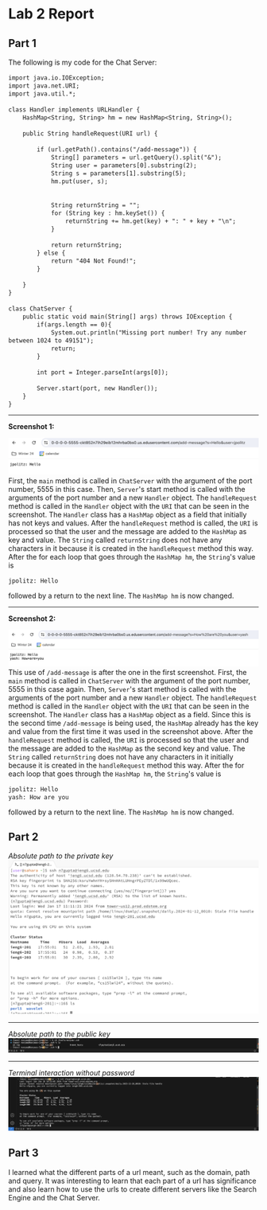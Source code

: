 # Lab 2 Report
## Part 1
The following is my code for the Chat Server:
```
import java.io.IOException;
import java.net.URI;
import java.util.*;

class Handler implements URLHandler {
    HashMap<String, String> hm = new HashMap<String, String>();

    public String handleRequest(URI url) {

        if (url.getPath().contains("/add-message")) {
            String[] parameters = url.getQuery().split("&");
            String user = parameters[0].substring(2);
            String s = parameters[1].substring(5);
            hm.put(user, s);


            String returnString = "";
            for (String key : hm.keySet()) {
                returnString += hm.get(key) + ": " + key + "\n";
            }

            return returnString;
        } else {
            return "404 Not Found!";
        }

    }
}

class ChatServer {
    public static void main(String[] args) throws IOException {
        if(args.length == 0){
            System.out.println("Missing port number! Try any number between 1024 to 49151");
            return;
        }

        int port = Integer.parseInt(args[0]);

        Server.start(port, new Handler());
    }
}
```
***
**Screenshot 1:**

![lab2part1_1](lab2part1_1.png)
First, the ```main``` method is called in ```ChatServer``` with the argument of the port number, 5555 in this case. Then, ```Server```'s start method is called with the arguments of the port number and a new ```Handler``` object. The ```handleRequest``` method is called in the ```Handler``` object with the ```URI``` that can be seen in the screenshot. The ```Handler``` class has a ```HashMap``` object as a field that initially has not keys and values. After the ```handleRequest``` method is called, the ```URI``` is processed so that the user and the message are added to the ```HashMap``` as key and value. The ```String``` called ```returnString``` does not have any characters in it because it is created in the ```handleRequest``` method this way. After the for each loop that goes through the ```HashMap hm```, the ```String```'s value is 
```
jpolitz: Hello
```
followed by a return to the next line. The ```HashMap hm``` is now changed.

***
**Screenshot 2:**

![lab2part1_2](lab2part1_2.png)
This use of ```/add-message``` is after the one in the first screenshot. First, the ```main``` method is called in ```ChatServer``` with the argument of the port number, 5555 in this case again. Then, ```Server```'s start method is called with the arguments of the port number and a new ```Handler``` object. The ```handleRequest``` method is called in the ```Handler``` object with the ```URI``` that can be seen in the screenshot. The ```Handler``` class has a ```HashMap``` object as a field. Since this is the second time ```/add-message``` is being used, the ```HashMap``` already has the key and value from the first time it was used in the screenshot above. After the ```handleRequest``` method is called, the ```URI``` is processed so that the user and the message are added to the ```HashMap``` as the second key and value. The ```String``` called ```returnString``` does not have any characters in it initially because it is created in the ```handleRequest``` method this way. After the for each loop that goes through the ```HashMap hm```, the ```String```'s value is 
```
jpolitz: Hello
yash: How are you
```
followed by a return to the next line. The ```HashMap hm``` is now changed.

## Part 2
_Absolute path to the private key_
![lab2part2_1](lab2part2_1.png)
***

_Absolute path to the public key_
![lab2part2_2](lab2part2_2.png)
***

_Terminal interaction without password_
![lab2part2_3](lab2part2_3.png)

## Part 3
I learned what the different parts of a url meant, such as the domain, path and query. It was interesting to learn that each part of a url has significance and also learn how to use the urls to create different servers like the Search Engine and the Chat Server.
